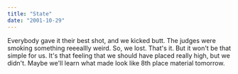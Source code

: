 ```yaml
---
title: "State"
date: "2001-10-29"
---
```


Everybody gave it their best shot, and we kicked butt. The judges were smoking something reeeallly weird. So, we lost. That's it. But it won't be that simple for us. It's that feeling that we should have placed really high, but we didn't. Maybe we'll learn what made look like 8th place material tomorrow.
